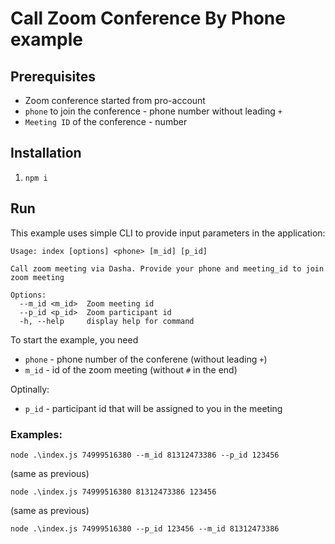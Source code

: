 # Call Zoom Conference By Phone example

## Prerequisites

- Zoom conference started from pro-account
- `phone` to join the conference - phone number without leading `+`
- `Meeting ID` of the conference - number

## Installation

1. `npm i`

## Run

This example uses simple CLI to provide input parameters in the application:

```
Usage: index [options] <phone> [m_id] [p_id]

Call zoom meeting via Dasha. Provide your phone and meeting_id to join zoom meeting

Options:
  --m_id <m_id>  Zoom meeting id
  --p_id <p_id>  Zoom participant id
  -h, --help     display help for command
```

To start the example, you need 
- `phone` - phone number of the conferene (without leading `+`)
- `m_id` - id of the zoom meeting (without `#` in the end)

Optinally:
- `p_id` - participant id that will be assigned to you in the meeting

### Examples:

```
node .\index.js 74999516380 --m_id 81312473386 --p_id 123456
```

(same as previous)

```
node .\index.js 74999516380 81312473386 123456
```

(same as previous)
```
node .\index.js 74999516380 --p_id 123456 --m_id 81312473386
```

